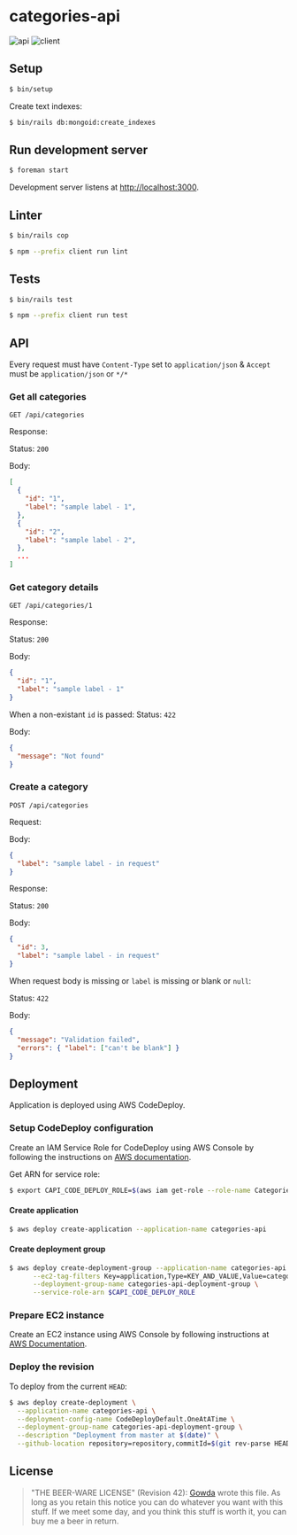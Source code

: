 # categories-api

![api](https://github.com/gowda/categories/workflows/api-lint-test-and-deploy/badge.svg)
![client](https://github.com/gowda/categories/workflows/client-lint-test-and-deploy/badge.svg)

## Setup

```bash
$ bin/setup
```

Create text indexes:

```bash
$ bin/rails db:mongoid:create_indexes
```

## Run development server

```bash
$ foreman start
```

Development server listens at [http://localhost:3000](http://localhost:3000).

## Linter

```bash
$ bin/rails cop
```

```bash
$ npm --prefix client run lint
```

## Tests

```bash
$ bin/rails test
```

```bash
$ npm --prefix client run test
```

## API

Every request must have `Content-Type` set to `application/json` & `Accept` must be `application/json` or `*/*`

### Get all categories

```
GET /api/categories
```

Response:

Status: `200`

Body:

```json
[
  {
    "id": "1",
    "label": "sample label - 1",
  },
  {
    "id": "2",
    "label": "sample label - 2",
  },
  ...
]
```

### Get category details

```
GET /api/categories/1
```

Response:

Status: `200`

Body:

```json
{
  "id": "1",
  "label": "sample label - 1"
}
```

When a non-existant `id` is passed:
Status: `422`

Body:

```json
{
  "message": "Not found"
}
```

### Create a category

```
POST /api/categories
```

Request:

Body:

```json
{
  "label": "sample label - in request"
}
```

Response:

Status: `200`

Body:

```json
{
  "id": 3,
  "label": "sample label - in request"
}
```

When request body is missing or `label` is missing or blank or `null`:

Status: `422`

Body:

```json
{
  "message": "Validation failed",
  "errors": { "label": ["can't be blank"] }
}
```

## Deployment

Application is deployed using AWS CodeDeploy.

### Setup CodeDeploy configuration

Create an IAM Service Role for CodeDeploy using AWS Console by following
the instructions on [AWS documentation](https://docs.aws.amazon.com/codedeploy/latest/userguide/getting-started-create-service-role.html#getting-started-get-service-role-cli).

Get ARN for service role:

```bash
$ export CAPI_CODE_DEPLOY_ROLE=$(aws iam get-role --role-name CategoriesAPICodeDeployRole --query "Role.Arn" --output text)
```

#### Create application

```bash
$ aws deploy create-application --application-name categories-api
```

#### Create deployment group

```bash
$ aws deploy create-deployment-group --application-name categories-api \
      --ec2-tag-filters Key=application,Type=KEY_AND_VALUE,Value=categories-api \
      --deployment-group-name categories-api-deployment-group \
      --service-role-arn $CAPI_CODE_DEPLOY_ROLE
```

### Prepare EC2 instance

Create an EC2 instance using AWS Console by following instructions at [AWS Documentation](https://docs.aws.amazon.com/codedeploy/latest/userguide/instances-ec2-create.html).

### Deploy the revision

To deploy from the current `HEAD`:

```bash
$ aws deploy create-deployment \
  --application-name categories-api \
  --deployment-config-name CodeDeployDefault.OneAtATime \
  --deployment-group-name categories-api-deployment-group \
  --description "Deployment from master at $(date)" \
  --github-location repository=repository,commitId=$(git rev-parse HEAD)
```

## License

> "THE BEER-WARE LICENSE" (Revision 42):
> [Gowda](https://github.com/gowda) wrote this file. As long as you retain
> this notice you can do whatever you want with this stuff. If we meet
> some day, and you think this stuff is worth it, you can buy me a beer in return.
